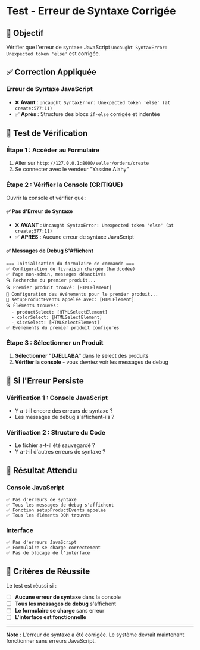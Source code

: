 # Test - Erreur de Syntaxe Corrigée

## 🎯 Objectif
Vérifier que l'erreur de syntaxe JavaScript `Uncaught SyntaxError: Unexpected token 'else'` est corrigée.

## ✅ Correction Appliquée

### **Erreur de Syntaxe JavaScript**
- ❌ **Avant** : `Uncaught SyntaxError: Unexpected token 'else' (at create:577:11)`
- ✅ **Après** : Structure des blocs `if-else` corrigée et indentée

## 🧪 Test de Vérification

### **Étape 1 : Accéder au Formulaire**
1. Aller sur `http://127.0.0.1:8000/seller/orders/create`
2. Se connecter avec le vendeur "Yassine Alahy"

### **Étape 2 : Vérifier la Console (CRITIQUE)**
Ouvrir la console et vérifier que :

#### **✅ Pas d'Erreur de Syntaxe**
- ❌ **AVANT** : `Uncaught SyntaxError: Unexpected token 'else' (at create:577:11)`
- ✅ **APRÈS** : Aucune erreur de syntaxe JavaScript

#### **✅ Messages de Debug S'Affichent**
```
=== Initialisation du formulaire de commande ===
✅ Configuration de livraison chargée (hardcodée)
✅ Page non-admin, messages désactivés
🔍 Recherche du premier produit...
🔍 Premier produit trouvé: [HTMLElement]
🔧 Configuration des événements pour le premier produit...
🚀 setupProductEvents appelée avec: [HTMLElement]
🔍 Éléments trouvés:
  - productSelect: [HTMLSelectElement]
  - colorSelect: [HTMLSelectElement]
  - sizeSelect: [HTMLSelectElement]
✅ Événements du premier produit configurés
```

### **Étape 3 : Sélectionner un Produit**
1. **Sélectionner "DJELLABA"** dans le select des produits
2. **Vérifier la console** - vous devriez voir les messages de debug

## 🚨 Si l'Erreur Persiste

### **Vérification 1 : Console JavaScript**
- Y a-t-il encore des erreurs de syntaxe ?
- Les messages de debug s'affichent-ils ?

### **Vérification 2 : Structure du Code**
- Le fichier a-t-il été sauvegardé ?
- Y a-t-il d'autres erreurs de syntaxe ?

## 📝 Résultat Attendu

### **Console JavaScript**
```
✅ Pas d'erreurs de syntaxe
✅ Tous les messages de debug s'affichent
✅ Fonction setupProductEvents appelée
✅ Tous les éléments DOM trouvés
```

### **Interface**
```
✅ Pas d'erreurs JavaScript
✅ Formulaire se charge correctement
✅ Pas de blocage de l'interface
```

## 🎯 Critères de Réussite

Le test est réussi si :
- [ ] **Aucune erreur de syntaxe** dans la console
- [ ] **Tous les messages de debug** s'affichent
- [ ] **Le formulaire se charge** sans erreur
- [ ] **L'interface est fonctionnelle**

---

**Note** : L'erreur de syntaxe a été corrigée. Le système devrait maintenant fonctionner sans erreurs JavaScript.
